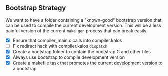 ## Bootstrap Strategy

We want to have a folder containing a "known-good" bootstrap version that can be used to compile the current development
version. This will be a less painful version of the current `make gen` process that can break easily.

 - [X] Ensure that compiler_main.c calls into compiler.kalos
 - [ ] Fix redirect hack with compiler.kalos `dispatch`
 - [X] Create a bootstrap folder to contain the bootstrap C and other files
 - [X] Always use bootstrap to compile development version
 - [X] Create a makefile task that promotes the current development version to a bootstrap
